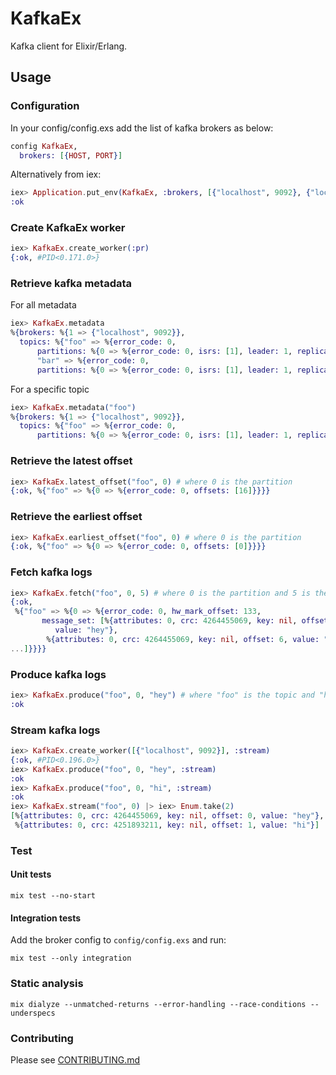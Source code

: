 KafkaEx
========

Kafka client for Elixir/Erlang.

Usage
-----

### Configuration

In your config/config.exs add the list of kafka brokers as below:
```elixir
config KafkaEx,
  brokers: [{HOST, PORT}]
```

Alternatively from iex:
```elixir
iex> Application.put_env(KafkaEx, :brokers, [{"localhost", 9092}, {"localhost", 9093}])
:ok
```

### Create KafkaEx worker
```elixir
iex> KafkaEx.create_worker(:pr)
{:ok, #PID<0.171.0>}
```

### Retrieve kafka metadata
For all metadata

```elixir
iex> KafkaEx.metadata
%{brokers: %{1 => {"localhost", 9092}},
  topics: %{"foo" => %{error_code: 0,
      partitions: %{0 => %{error_code: 0, isrs: [1], leader: 1, replicas: [1]}}},
      "bar" => %{error_code: 0,
      partitions: %{0 => %{error_code: 0, isrs: [1], leader: 1, replicas: [1]}}}}}
```

For a specific topic

```elixir
iex> KafkaEx.metadata("foo")
%{brokers: %{1 => {"localhost", 9092}},
  topics: %{"foo" => %{error_code: 0,
      partitions: %{0 => %{error_code: 0, isrs: [1], leader: 1, replicas: [1]}}}}}
```

### Retrieve the latest offset

```elixir
iex> KafkaEx.latest_offset("foo", 0) # where 0 is the partition
{:ok, %{"foo" => %{0 => %{error_code: 0, offsets: [16]}}}}
```

### Retrieve the earliest offset

```elixir
iex> KafkaEx.earliest_offset("foo", 0) # where 0 is the partition
{:ok, %{"foo" => %{0 => %{error_code: 0, offsets: [0]}}}}
```

### Fetch kafka logs

```elixir
iex> KafkaEx.fetch("foo", 0, 5) # where 0 is the partition and 5 is the offset we want to start fetching from
{:ok,
 %{"foo" => %{0 => %{error_code: 0, hw_mark_offset: 133,
       message_set: [%{attributes: 0, crc: 4264455069, key: nil, offset: 5,
          value: "hey"},
        %{attributes: 0, crc: 4264455069, key: nil, offset: 6, value: "hey"},
...]}}}}
```

### Produce kafka logs

```elixir
iex> KafkaEx.produce("foo", 0, "hey") # where "foo" is the topic and "hey" is the message
:ok
```

### Stream kafka logs

```elixir
iex> KafkaEx.create_worker([{"localhost", 9092}], :stream)
{:ok, #PID<0.196.0>}
iex> KafkaEx.produce("foo", 0, "hey", :stream)
:ok
iex> KafkaEx.produce("foo", 0, "hi", :stream)
:ok
iex> KafkaEx.stream("foo", 0) |> iex> Enum.take(2)
[%{attributes: 0, crc: 4264455069, key: nil, offset: 0, value: "hey"},
 %{attributes: 0, crc: 4251893211, key: nil, offset: 1, value: "hi"}]
```


### Test

#### Unit tests
```
mix test --no-start
```

#### Integration tests
Add the broker config to `config/config.exs` and run:
```
mix test --only integration
```

### Static analysis

```
mix dialyze --unmatched-returns --error-handling --race-conditions --underspecs
```

### Contributing
Please see [CONTRIBUTING.md](CONTRIBUTING.md)
